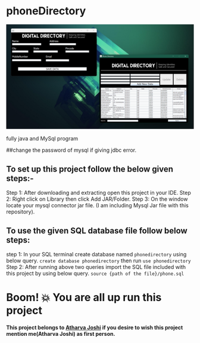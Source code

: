 # phoneDirectory

<img src="https://github.com/atharva20-coder/phoneDirectory/blob/master/Phone%20Directory.png" width="800">

fully java and MySql program

##change the password of mysql if giving jdbc error. 

## To set up this project follow the below given steps:-

Step 1: After downloading and extracting open this project in your IDE.
Step 2: Right click on Library then click Add JAR/Folder.
Step 3: On the window locate your mysql connector jar file.
(I am including Mysql Jar file with this repository).

## To use the given SQL database file follow below steps:

step 1: In your SQL terminal create database named `phonedirectory` using below query.
`create database phonedirectory`
then run
`use phonedirectory`
Step 2: After running above two queries import the SQL file included with this project by using below query.
`source {path of the file}/phone.sql`

# Boom! 💥 You are all up run this project

#### This project belongs to <a href="https://devatharva.me/">Atharva Joshi</a> if you desire to wish this project mention me(Atharva Joshi) as first person.
